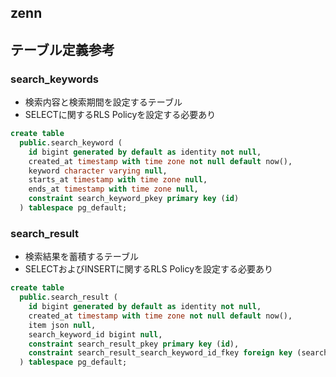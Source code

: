 ## zenn

## テーブル定義参考
### search_keywords
- 検索内容と検索期間を設定するテーブル
- SELECTに関するRLS Policyを設定する必要あり

```sql
create table
  public.search_keyword (
    id bigint generated by default as identity not null,
    created_at timestamp with time zone not null default now(),
    keyword character varying null,
    starts_at timestamp with time zone null,
    ends_at timestamp with time zone null,
    constraint search_keyword_pkey primary key (id)
  ) tablespace pg_default;
```

### search_result
- 検索結果を蓄積するテーブル
- SELECTおよびINSERTに関するRLS Policyを設定する必要あり

```sql
create table
  public.search_result (
    id bigint generated by default as identity not null,
    created_at timestamp with time zone not null default now(),
    item json null,
    search_keyword_id bigint null,
    constraint search_result_pkey primary key (id),
    constraint search_result_search_keyword_id_fkey foreign key (search_keyword_id) references search_keyword (id)
  ) tablespace pg_default;
```

